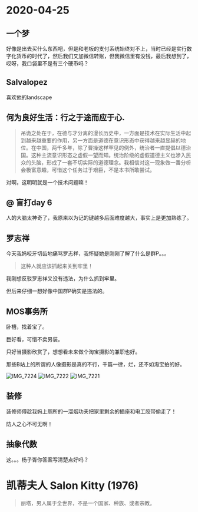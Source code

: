 # 2020-04-25

## 一个梦

好像是出去买什么东西吧，但是和老板的支付系统始终对不上，当时已经是实行数字化货币的时代了，然后我们又加微信转账，但我微信里有没钱，最后我想到了，哎呀，我口袋里不是有三个硬币吗？



## Salvalopez

喜欢他的landscape

## 何为良好生活：行之于途而应于心.

> 吊诡之处在于，在德与才分离的漫长历史中，一方面是技术在实际生活中起到越来越重要的作用，另一方面是道德在意识形态中获得越来越显赫的地位。在中国，两千多年，除了曹操这样罕见的例外，统治者一直提倡以德治国。这种主流意识形态之虚假一望而知。统治阶级的虚假道德主义也渗入民众的头脑，形成了一套不切实际的道德理念。我相信对这一现象做一番分析会极富意趣，可惜这个任务过于艰巨，不是本书所敢尝试。
>

对啊，这明明就是一个技术问题嘛！

## @ 盲打day 6

人的大脑太神奇了，我原来以为记的键越多后面难度越大，事实上是更加熟练了。

## 罗志祥

今天我妈咬牙切齿地痛骂罗志祥，我怀疑她是刚刚了解了什么是群P。。。

> 这种人就应该抓起来关到牢里！

我刚想反驳罗志祥又没有违法，为什么抓到牢里。

但后来仔细一想好像中国群P确实是违法的。

## MOS事务所

卧槽，找着宝了。

巨好看，可惜不卖男装。

只好当摄影欣赏了，想想看未来做个淘宝摄影的兼职也好。

那些B站上的所谓的人像摄影是真的不行，千篇一律，烂，还不如淘宝拍的好。

<img src="https://tva1.sinaimg.cn/large/007S8ZIlly1ge68jkuzacj30qo0qotae.jpg" alt="IMG_7224" style="zoom:%;" />

<img src="https://tva1.sinaimg.cn/large/007S8ZIlly1ge68jl5nizj30qo0qon1g.jpg" alt="IMG_7222"  />

<img src="https://tva1.sinaimg.cn/large/007S8ZIlly1ge68jk12f3j30u00u0am2.jpg" alt="IMG_7221"  />

## 装修

装修师傅趁我妈上厕所的一溜烟功夫把家里剩余的插座和电工胶带偷走了！

防人之心不可无啊！

## 抽象代数

这。。。杨子胥你答案写清楚点好吗？

# 凯蒂夫人 Salon Kitty (1976)

> 丽塔，男人属于全世界，不是一个国家、种族、或者宗教。